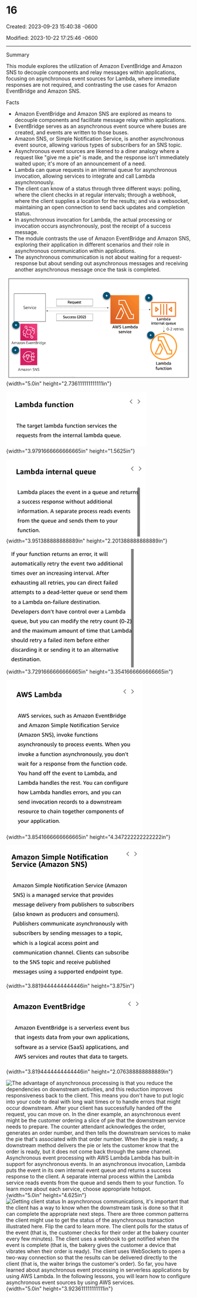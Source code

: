 # 16

Created: 2023-09-23 15:40:38 -0600

Modified: 2023-10-22 17:25:46 -0600

---

Summary

This module explores the utilization of Amazon EventBridge and Amazon SNS to decouple components and relay messages within applications, focusing on asynchronous event sources for Lambda, where immediate responses are not required, and contrasting the use cases for Amazon EventBridge and Amazon SNS.

Facts

- Amazon EventBridge and Amazon SNS are explored as means to decouple components and facilitate message relay within applications.
- EventBridge serves as an asynchronous event source where buses are created, and events are written to those buses.
- Amazon SNS, or Simple Notification Service, is another asynchronous event source, allowing various types of subscribers for an SNS topic.
- Asynchronous event sources are likened to a diner analogy where a request like "give me a pie" is made, and the response isn't immediately waited upon; it's more of an announcement of a need.
- Lambda can queue requests in an internal queue for asynchronous invocation, allowing services to integrate and call Lambda asynchronously.
- The client can know of a status through three different ways: polling, where the client checks in at regular intervals; through a webhook, where the client supplies a location for the results; and via a websocket, maintaining an open connection to send back updates and completion status.
- In asynchronous invocation for Lambda, the actual processing or invocation occurs asynchronously, post the receipt of a success message.
- The module contrasts the use of Amazon EventBridge and Amazon SNS, exploring their application in different scenarios and their role in asynchronous communication within applications.
- The asynchronous communication is not about waiting for a request-response but about sending out asynchronous messages and receiving another asynchronous message once the task is completed.



![e Service Amazon EventBridge Amazon SNS Request Success (202) AWS Lambda service o Lambda internal queue 0-2 retries Lam bda function ](../../../media/AWS-Developing-Serverless-Solutions-on-AWS-Module-5-16-image1.png){width="5.0in" height="2.736111111111111in"}



![Lambda function The target lambda function services the requests from the internal lambda queue. ](../../../media/AWS-Developing-Serverless-Solutions-on-AWS-Module-5-16-image2.png){width="3.9791666666666665in" height="1.5625in"}



![Lambda internal queue Lambda places the event in a queue and return a success response without additional information. A separate process reads events from the queue and sends them to your function. ](../../../media/AWS-Developing-Serverless-Solutions-on-AWS-Module-5-16-image3.png){width="3.951388888888889in" height="2.201388888888889in"}



![If your function returns an error, it will automatically retry the event two additional times over an increasing interval. After exhausting all retries, you can direct failed attempts to a dead-letter queue or send them to a Lambda on-failure destination. Developers don't have control over a Lambda queue, but you can modify the retry count (0-2 and the maximum amount of time that Lambd should retry a failed item before either discarding it or sending it to an alternative destination. ](../../../media/AWS-Developing-Serverless-Solutions-on-AWS-Module-5-16-image4.png){width="3.7291666666666665in" height="3.3541666666666665in"}



![AWS Lambda AWS services, such as Amazon EventBridge and Amazon Simple Notification Service (Amazon SNS), invoke functions asynchronously to process events. When you invoke a function asynchronously, you don't wait for a response from the function code. You hand off the event to Lambda, and Lambda handles the rest. You can configure how Lambda handles errors, and you can send invocation records to a downstream resource to chain together components of your application. ](../../../media/AWS-Developing-Serverless-Solutions-on-AWS-Module-5-16-image5.png){width="3.8541666666666665in" height="4.347222222222222in"}



![Amazon Simple Notification Service (Amazon SNS) Amazon Simple Notification Service (Amazon SNS) is a managed service that provides message delivery from publishers to subscribers (also known as producers and consumers). Publishers communicate asynchronously with subscribers by sending messages to a topic, which is a logical access point and communication channel. Clients can subscribe to the SNS topic and receive published messages using a supported endpoint type. ](../../../media/AWS-Developing-Serverless-Solutions-on-AWS-Module-5-16-image6.png){width="3.8819444444444446in" height="3.875in"}



![Amazon EventBridge Amazon EventBridge is a serverless event bus that ingests data from your own applications, software as a service (SaaS) applications, and AWS services and routes that data to targets. ](../../../media/AWS-Developing-Serverless-Solutions-on-AWS-Module-5-16-image7.png){width="3.8194444444444446in" height="2.076388888888889in"}





![The advantage of asynchronous processing is that you reduce the dependencies on downstream activities, and this reduction improves responsiveness back to the client. This means you don't have to put logic into your code to deal with long wait times or to handle errors that might occur downstream. After your client has successfully handed off the request, you can move on. In the diner example, an asynchronous event might be the customer ordering a slice of pie that the downstream service needs to prepare. The counter attendant acknowledges the order, generates an order number, and then tells the downstream services to make the pie that's associated with that order number. When the pie is ready, a downstream method delivers the pie or lets the customer know that the order is ready, but it does not come back through the same channel. Asynchronous event processing with AWS Lambda Lambda has built-in support for asynchronous events. In an asynchronous invocation, Lambda puts the event in its own internal event queue and returns a success response to the client. A separate internal process within the Lambda service reads events from the queue and sends them to your function. To learn more about each service, choose appropriate hotspot. ](../../../media/AWS-Developing-Serverless-Solutions-on-AWS-Module-5-16-image8.png){width="5.0in" height="4.625in"}![Getting client status In asynchronous communications, it's important that the client has a way to know when the downstream task is done so that it can complete the appropriate next steps. There are three common patterns the client might use to get the status of the asynchronous transaction illustrated here. Flip the card to learn more. The client polls for the status of the event (that is, the customer checks for their order at the bakery counter every few minutes). The client uses a webhook to get notified when the event is complete (that is, the bakery gives the customer a device that vibrates when their order is ready). The client uses WebSockets to open a two-way connection so that the results can be delivered directly to the client (that is, the waiter brings the customer's order). So far, you have learned about asynchronous event processing in serverless applications by using AWS Lambda. In the following lessons, you will learn how to configure asynchronous event sources by using AWS services. ](../../../media/AWS-Developing-Serverless-Solutions-on-AWS-Module-5-16-image9.png){width="5.0in" height="3.923611111111111in"}









